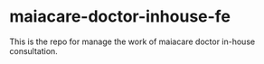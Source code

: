 # maiacare-doctor-inhouse-fe
This is the repo for manage the work of maiacare doctor in-house consultation.
